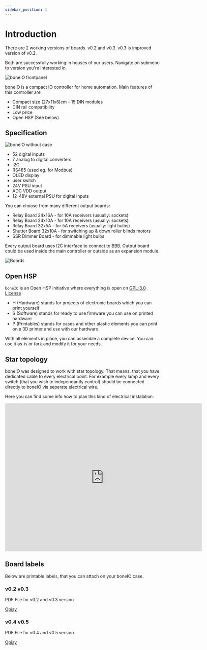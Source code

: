 ```yaml
---
sidebar_position: 1
---
```


# Introduction

There are 2 working versions of boards. v0.2 and v0.3. v0.3 is improved version of v0.2.

Both are successfully working in houses of our users.
Navigate on submenu to version you're interested in.

![boneIO frontpanel](/img/frontpanel.jpg)

boneIO is a compact IO controller for home automation. Main features of this controller are

- Compact size (27x11x6)cm - 15 DIN modules
- DIN rail compatibility
- Low price
- Open HSP (See below)

## Specification

![boneIO without case](/img/boneIO_v0_2_full_without_case.jpg)

- 52 digital inputs
- 7 analog to digital converters
- I2C
- RS485 (used eg. for Modbus)
- OLED display
- user switch
- 24V PSU input
- ADC VDD output
- 12-48V external PSU for digital inputs

You can choose from many different output boards:

- Relay Board 24x16A - for 16A receivers (usually: sockets)
- Relay Board 24x10A - for 10A receivers (usually: sockets)
- Relay Board 32x5A - for 5A receivers (usually: light bulbs)
- Shutter Board 32x10A - for switching up & down roller blinds motors
- SSR Dimmer Board - for dimmable light bulbs

Every output board uses I2C interface to connect to BBB. Output board could be used inside the main controller or outside as an expansion module.

![Boards](/img/boards.jpg)

## Open HSP

`boneIO` is an Open HSP initiative where everything is open on [GPL-3.0 License](https://github.com/boneIO-eu/boneIO/blob/main/LICENSE)

- H (Hardware) stands for projects of electronic boards which you can print yourself
- S (Software) stands for ready to use firmware you can use on printed hardware
- P (Printables) stands for cases and other plastic elements you can print on a 3D printer and use with our hardware

With all elements in place, you can assemble a complete device. You can use it as-is or fork and modify it for your needs.

## Star topology

boneIO was designed to work with star topology. That means, that you have dedicated cable to every electrical point. For example every lamp and every switch (that you wish to independantly control) should be connected directly to boneIO via seperate electrical wire.

Here you can find some info how to plan this kind of electrical instalation:

<iframe src="https://www.youtube.com/embed/6winSE5_7IE" frameborder="0" allowfullscreen="true" webkitallowfullscreen="true" mozallowfullscreen="true" width="640" height="480"></iframe>

## Board labels

Below are printable labels, that you can attach on your boneIO case.

### v0.2 v0.3

PDF File for v0.2 and v0.3 version

[Opisy](/opisy_v02_v03.pdf)

### v0.4 v0.5

PDF File for v0.4 and v0.5 version

[Opisy](/opisy_v04_v05.pdf)
